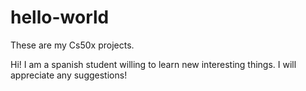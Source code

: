 # hello-world
These are my Cs50x projects.

Hi! 
I am a spanish student willing to learn new interesting things. 
I will appreciate any suggestions!
